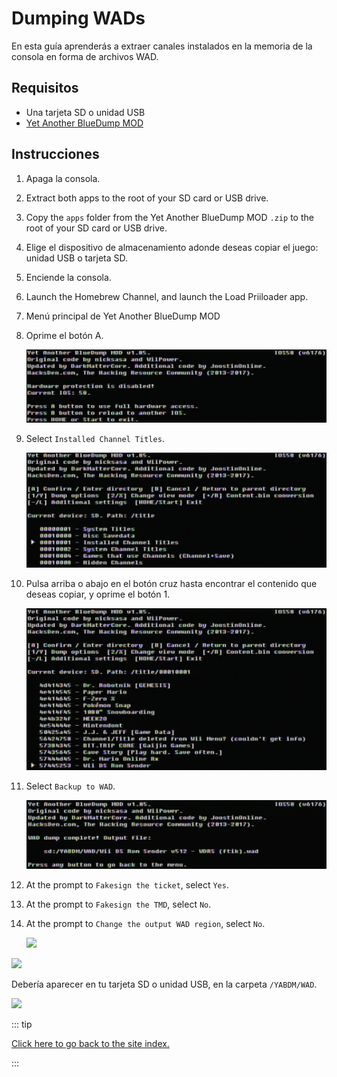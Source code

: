 # Dumping WADs

En esta guía aprenderás a extraer canales instalados en la memoria de la consola en forma de archivos WAD.

## Requisitos

- Una tarjeta SD o unidad USB
- [Yet Another BlueDump MOD](https://oscwii.org/library/app/Yet-Another-BlueDump-Mod)

## Instrucciones

1. Apaga la consola.

2. Extract both apps to the root of your SD card or USB drive.

3. Copy the `apps` folder from the Yet Another BlueDump MOD `.zip` to the root of your SD card or USB drive.

4. Elige el dispositivo de almacenamiento adonde deseas copiar el juego: unidad USB o tarjeta SD.

5. Enciende la consola.

6. Launch the Homebrew Channel, and launch the Load Priiloader app.

7. Menú principal de Yet Another BlueDump MOD

8. Oprime el botón A.

   ![](/images/homebrew/DumpWADS/1.png)

9. Select `Installed Channel Titles`.

   ![](/images/homebrew/DumpWADS/2.png)

10. Pulsa arriba o abajo en el botón cruz hasta encontrar el contenido que deseas copiar, y oprime el botón 1.

    ![](/images/homebrew/DumpWADS/3.png)

11. Select `Backup to WAD`.

    ![](/images/homebrew/DumpWADS/4.png)

12. At the prompt to `Fakesign the ticket`, select `Yes`.

13. At the prompt to `Fakesign the TMD`, select `No`.

14. At the prompt to `Change the output WAD region`, select `No`.

    ![](/images/homebrew/DumpWADS/5.png)

![](/images/homebrew/DumpWADS/6.png)

Debería aparecer en tu tarjeta SD o unidad USB, en la carpeta <code>/YABDM/WAD</code>.

![](/images/homebrew/DumpWADS/7.png)

::: tip

[Click here to go back to the site index.](site-navigation)

:::
